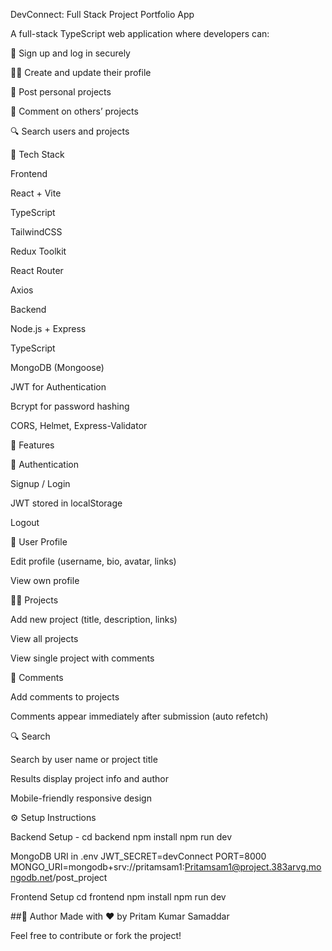 DevConnect: Full Stack Project Portfolio App

A full-stack TypeScript web application where developers can:

🔐 Sign up and log in securely

🧑‍💻 Create and update their profile

🚀 Post personal projects

💬 Comment on others’ projects

🔍 Search users and projects

🚀 Tech Stack

Frontend

React + Vite

TypeScript

TailwindCSS

Redux Toolkit

React Router

Axios

Backend

Node.js + Express

TypeScript

MongoDB (Mongoose)

JWT for Authentication

Bcrypt for password hashing

CORS, Helmet, Express-Validator

🧪 Features

🔐 Authentication

Signup / Login

JWT stored in localStorage

Logout

👤 User Profile

Edit profile (username, bio, avatar, links)

View own profile

🧑‍💻 Projects

Add new project (title, description, links)

View all projects

View single project with comments

💬 Comments

Add comments to projects

Comments appear immediately after submission (auto refetch)

🔍 Search

Search by user name or project title

Results display project info and author

Mobile-friendly responsive design

⚙️ Setup Instructions

Backend Setup -
cd backend
npm install
npm run dev

MongoDB URI in .env
JWT_SECRET=devConnect
PORT=8000
MONGO_URI=mongodb+srv://pritamsam1:Pritamsam1@project.383arvg.mongodb.net/post_project
 


Frontend Setup
cd frontend
npm install
npm run dev


##🙌 Author
Made with ❤️ by Pritam Kumar Samaddar

Feel free to contribute or fork the project!